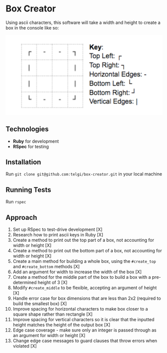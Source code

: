 # Box Creator

Using ascii characters, this software will take a width and height to create a
box in the console like so:

![alt text](assets/images/box_example.png?raw=true")

## Technologies

* **Ruby** for development
* **RSpec** for testing

## Installation

Run `git clone git@github.com:telgi/box-creator.git` in your local machine

## Running Tests

Run `rspec`

## Approach

1) Set up RSpec to test-drive development [X]
2) Research how to print ascii keys in Ruby [X]
3) Create a method to print out the top part of a box, not accounting for width or height [X]
4) Create a method to print out the bottom part of a box, not accounting for width or height [X]
5) Create a main method for building a whole box, using the `#create_top` and `#create_bottom` methods [X]
6) Add an argument for width to increase the width of the box [X]
7) Create a method for the middle part of the box to build a box with a pre-determined height of 3 [X]
8) Modify `#create_middle` to be flexible, accepting an argument of height [X]
9) Handle error case for box dimensions that are less than 2x2 (required to build the smallest box) [X]
10) Improve spacing for horizontal characters to make box closer to a square shape rather than rectangle [X]
11) Improve spacing for vertical characters so it is clear that the inputted height matches the height of the output box [X]
12) Edge case coverage - make sure only an integer is passed through as an argument for width or height [X]
13) Change edge case messages to guard clauses that throw errors when violated [X]
